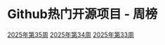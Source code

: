 # Github热门开源项目 - 周榜

[2025年第35周](./2025年第35周.md)
[2025年第34周](./2025年第34周.md)
[2025年第33周](./2025年第33周.md)

